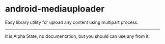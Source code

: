 android-mediauploader
=====================

Easy library utility for upload any content using multipart process.

---

It is Alpha State, no documentation, but you should can use any from it.
